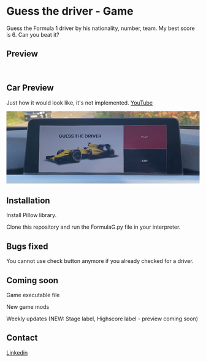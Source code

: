 # Guess the driver - Game
Guess the Formula 1 driver by his nationality, number, team.
My best score is 6. Can you beat it?

## Preview
![]()

## Car Preview
Just how it would look like, it's not implemented.
[YouTube](https://www.youtube.com/watch?v=-v450K78B-M)

![](https://github.com/AndreiNegrean/formulagame/blob/master/Car_Preview.jpg)

## Installation
Install Pillow library.

Clone this repository and run the FormulaG.py file in your interpreter.

## Bugs fixed
You cannot use check button anymore if you already checked for a driver.

## Coming soon
Game executable file

New game mods

Weekly updates (NEW: Stage label, Highscore label - preview coming soon)

## Contact
[Linkedin](https://www.linkedin.com/in/andrei-negrean/)
